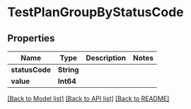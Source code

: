# TestPlanGroupByStatusCode

## Properties
Name | Type | Description | Notes
------------ | ------------- | ------------- | -------------
**statusCode** | **String** |  | 
**value** | **Int64** |  | 

[[Back to Model list]](../README.md#documentation-for-models) [[Back to API list]](../README.md#documentation-for-api-endpoints) [[Back to README]](../README.md)


